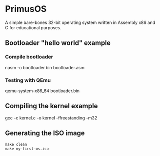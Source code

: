 # PrimusOS

A simple bare-bones 32-bit operating system written in Assembly x86 and C for educational purposes.

## Bootloader "hello world" example

### Compile bootloader

nasm -o bootloader.bin bootloader.asm

### Testing with QEmu

qemu-system-x86_64 bootloader.bin

## Compiling the kernel example

gcc -c kernel.c -o kernel -ffreestanding -m32

## Generating the ISO image

`make clean` <br>
`make my-first-os.iso`
